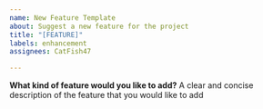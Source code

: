 ```yaml
---
name: New Feature Template
about: Suggest a new feature for the project
title: "[FEATURE]"
labels: enhancement
assignees: CatFish47

---
```


**What kind of feature would you like to add?**
A clear and concise description of the feature that you would like to add
